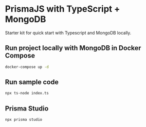 # PrismaJS with TypeScript + MongoDB

Starter kit for quick start with Typescript and MongoDB locally.

## Run project locally with MongoDB in Docker Compose

```bash
docker-compose up -d
```

## Run sample code

```bash
npx ts-node index.ts

```

## Prisma Studio

```bash
npx prisma studio
```
